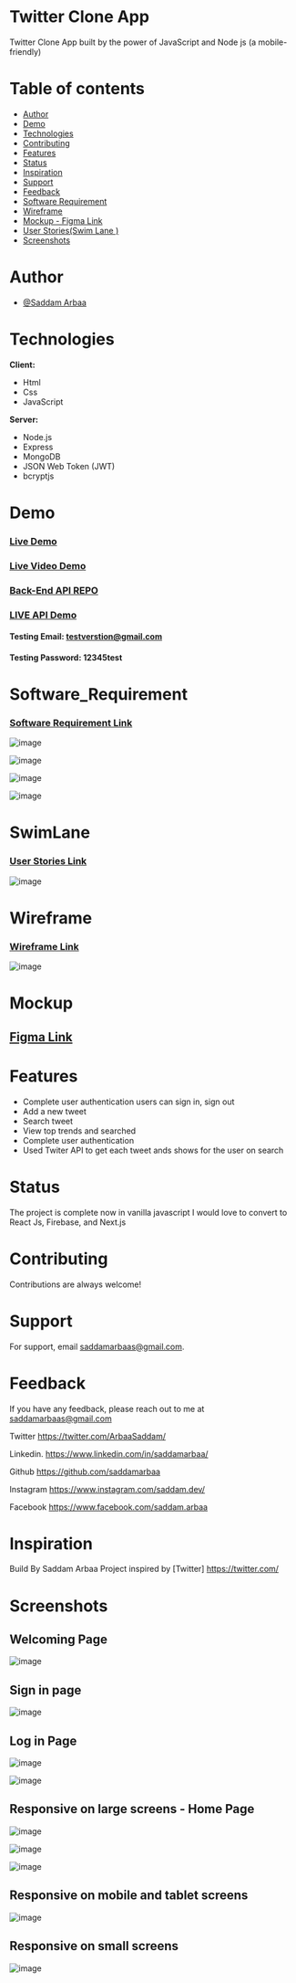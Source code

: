#  Twitter Clone App 

Twitter Clone App built by the power of JavaScript and Node js (a mobile-friendly) 


# Table of contents
* [Author](#Author)
* [Demo](#Demo)
* [Technologies](#Technologies)
* [Contributing](#Contributing)
* [Features](#Features)
* [Status](#status)
* [Inspiration](#inspiration)
* [Support](#Support)
* [Feedback](#Feedback)
* [Software Requirement](#Software_Requirement)
* [Wireframe ](#Wireframe)
* [Mockup - Figma Link ](#Mockup)
* [User Stories(Swim Lane )](#SwimLane)
* [Screenshots](#Screenshots)


 
# Author

- [@Saddam Arbaa](https://github.com/saddamarbaa)


#  Technologies

**Client:**  

* Html 
* Css 
* JavaScript 

**Server:** 
* Node.js
* Express
* MongoDB 
* JSON Web Token (JWT)
* bcryptjs



# Demo
###  <a href="https://twitter-clone-saddam.netlify.app/">Live Demo </a>
###  <a href="https://www.loom.com/share/545edc779b964d2095f9dd5a5d22a0b4"> Live Video Demo </a>
###  <a href="https://github.com/saddamarbaa/twitter-clone-api"> Back-End API REPO</a>
###  <a href="https://twitter-clone-app-saddam.herokuapp.com/">LIVE API Demo</a>
####   Testing Email:      testverstion@gmail.com
####   Testing Password:    12345test

# Software_Requirement

###  <a href="https://docs.google.com/document/d/1yplI2Vj48vTDFZaDEuXqQQyjqGCVGYa_hVvIWOwxRPc/edit?usp=sharin">Software Requirement Link </a>


![image](https://user-images.githubusercontent.com/51326421/117193446-11b7d400-ae0d-11eb-91ce-4e5de00501ef.png)


![image](https://user-images.githubusercontent.com/51326421/117193675-5c395080-ae0d-11eb-833d-8124a347c5a8.png)


![image](https://user-images.githubusercontent.com/51326421/117438465-c829cf00-af5b-11eb-9bbb-28471596a1d4.png)

![image](https://user-images.githubusercontent.com/51326421/117438769-32427400-af5c-11eb-9670-52735790dd34.png)



# SwimLane
###   <a href="https://app.diagrams.net/#G18vgiEZPhBq5R7tyXKmE9cJReen30lvT3"> User Stories Link </a>
![image](https://user-images.githubusercontent.com/51326421/117197278-d1a72000-ae11-11eb-8137-32e385b20a92.png)


# Wireframe 
###   <a href="https://app.diagrams.net/#G1rC62Py6RQE0HrLCQAtIeGhmjKwcM0xJ7"> Wireframe Link </a>

![image](https://user-images.githubusercontent.com/51326421/117250912-1eb8df80-ae6e-11eb-8536-0532181df621.png)


# Mockup 
##  <a href="https://www.figma.com/file/KaZX9z3aqQDHwPSWPK4bSo/Twitter?node-id=0%3A1"> Figma Link </a>



# Features
-  Complete user authentication users can sign in, sign out
-  Add a new tweet
-  Search tweet
-  View top trends and searched
-  Complete user authentication 
-  Used Twiter API to get each tweet ands shows for the user on search

# Status
The project is complete now in vanilla javascript I would love to convert to  React Js,  Firebase, and Next.js  


 # Contributing

Contributions are always welcome!

# Support

For support, email saddamarbaas@gmail.com.


# Feedback

If you have any feedback, please reach out to me at saddamarbaas@gmail.com

  
Twitter
https://twitter.com/ArbaaSaddam/

Linkedin.
https://www.linkedin.com/in/saddamarbaa/

Github
https://github.com/saddamarbaa

Instagram
https://www.instagram.com/saddam.dev/

Facebook
https://www.facebook.com/saddam.arbaa



# Inspiration
Build By Saddam Arbaa Project inspired by [Twitter] https://twitter.com/


# Screenshots

##  Welcoming Page 
![image](https://user-images.githubusercontent.com/51326421/120041084-dedeb580-c031-11eb-839c-efe2e5419d72.png)


##  Sign in page 
![image](https://user-images.githubusercontent.com/51326421/121556966-8ac6ce80-ca3e-11eb-87a1-df40be9132db.png)



## Log in Page
![image](https://user-images.githubusercontent.com/51326421/121557088-a5994300-ca3e-11eb-9f0b-3b45b2787057.png)



![image](https://user-images.githubusercontent.com/51326421/121612800-562a3580-ca85-11eb-91f1-450af5259953.png)



##  Responsive on large screens - Home Page 
![image](https://user-images.githubusercontent.com/51326421/119225798-3f508d00-bb30-11eb-8580-28ea22061bf9.png)


![image](https://user-images.githubusercontent.com/51326421/121557946-65869000-ca3f-11eb-8097-ea6c861eab81.png)




![image](https://user-images.githubusercontent.com/51326421/118804868-6ceacb80-b8cf-11eb-8ca7-137de4091be9.png)




## Responsive on mobile and tablet screens 

![image](https://user-images.githubusercontent.com/51326421/118638206-c7692680-b800-11eb-8734-cedbb670f6bf.png)


## Responsive on small screens

![image](https://user-images.githubusercontent.com/51326421/118638285-dfd94100-b800-11eb-82fe-4b8a288edd51.png)






 





